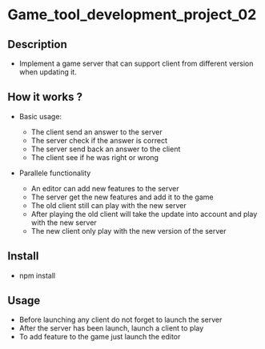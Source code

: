 # Game_tool_development_project_02

## Description

* Implement a game server that can support client from different version when updating it.

## How it works ?

* Basic usage:
  * The client send an answer to the server
  * The server check if the answer is correct
  * The server send back an answer to the client
  * The client see if he was right or wrong

* Parallele functionality
  * An editor can add new features to the server
  * The server get the new features and add it to the game
  * The old client still can play with the new server
  * After playing the old client will take the update into account and play with the new server
  * The new client only play with the new version of the server

## Install

* npm install

## Usage

* Before launching any client do not forget to launch the server
* After the server has been launch, launch a client to play
* To add feature to the game just launch the editor
